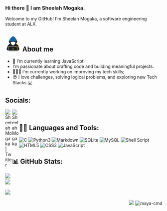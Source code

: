 ### Hi there 👋 I am Sheelah Mogaka.

Welcome to my GitHub! I'm Sheelah Mogaka, a software engineering student at ALX.


## <picture><img src = "https://github.com/0xAbdulKhalid/0xAbdulKhalid/raw/main/assets/mdImages/about_me.gif" width = 50px></picture> **About me**

- 🌱 I’m currently learning JavaScript
- I'm passionate about crafting code and building meaningful projects. 
- 👨🏽‍💻 I’m currently working on improving my tech skills;
- 😍 I love challenges, solving logical problems, and exploring new Tech Stacks.💻


## Socials:
<a href="https://twitter.com/Sheelah7">
  <img align="left" alt="Sheelah Mogaka | Twitter" width="22px" src="https://cdn.jsdelivr.net/npm/simple-icons@v3/icons/twitter.svg" />
</a>
<a href="https://www.linkedin.com/in/sheelah-mogaka-65695863/">
  <img align="left" alt="Sheelah Mogaka" width="22px" src="https://cdn.jsdelivr.net/npm/simple-icons@v3/icons/linkedin.svg" />
</a>
<br> <!-- Line break here -->

  ## 👨‍💻 Languages and Tools:

![C](https://img.shields.io/badge/c-%2300599C.svg?style=for-the-badge&logo=c&logoColor=white) 
![Python3](https://img.shields.io/badge/python3-%233776AB.svg?style=for-the-badge&logo=python&logoColor=white)
![Markdown](https://img.shields.io/badge/markdown-%23000000.svg?style=for-the-badge&logo=markdown&logoColor=white) 
![SQLite](https://img.shields.io/badge/SQLite-07405E?style=for-the-badge&logo=sqlite&logoColor=white)
![MySQL](https://img.shields.io/badge/MySQL-00000F?style=for-the-badge&logo=mysql&logoColor=white)
![Shell Script](https://img.shields.io/badge/shell_script-%23121011.svg?style=for-the-badge&logo=gnu-bash&logoColor=white) 
![HTML5](https://img.shields.io/badge/HTML5-E34F26?style=for-the-badge&logo=html5&logoColor=white)
![CSS3](https://img.shields.io/badge/CSS3-1572B6?style=for-the-badge&logo=css3&logoColor=white)
![JavaScript](https://img.shields.io/badge/JavaScript-323330?style=for-the-badge&logo=javascript&logoColor=F7DF1E)



## 📊 GitHub Stats:
![](https://github-readme-stats.vercel.app/api?username=maya-cmd&theme=dark&hide_border=false&include_all_commits=true&count_private=true)<br/>
![](https://github-readme-streak-stats.herokuapp.com/?user=maya-cmd&theme=dark&hide_border=false)<br/>

![](https://github-readme-stats.vercel.app/api/top-langs/?username=maya-cmd&theme=dark&hide_border=false&include_all_commits=true&count_private=true&layout=compact)
<!-- ![GitHub Activity Graph](https://activity-graph.herokuapp.com/graph?username=maya-cmd&bg_color=1d2a3a&color=5BCDEC&line=5BCDEC&point=FFFFFF&hide_border=true) -->

<!-- ![GitHub Activity Graph](https://activity-graph.herokuapp.com/graph?username=maya-cmd&bg_color=1d2a3a&color=5BCDEC&line=5BCDEC&point=FFFFFF&hide_border=true) -->

<p align="right">
  <img src="https://media.giphy.com/media/WUlplcMpOCEmTGBtBW/giphy.gif" width="30">
  <img src="https://komarev.com/ghpvc/?username=maya-cmd&label=Profile%20views&color=0e75b6&style=flat" alt="maya-cmd" />
</p>
<!--
**Maya-cmd/maya-cmd** is a ✨ _special_ ✨ repository because its `README.md` (this file) appears on your GitHub profile.

